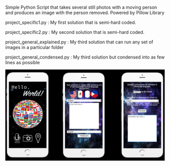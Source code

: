 Simple Python Script that takes several still photos with a moving person and produces an image with the person removed.
Powered by Pillow Library

project_specific1.py : My first solution that is semi-hard coded.

project_specific2.py : My second solution that is semi-hard coded.

project_general_explained.py : My third solution that can run any set of images in a particular folder

project_general_condensed.py : My third solution but condensed into as few lines as possible

![Image Sample](https://github.com/thenxtAI3/Hello_World/blob/master/Preview.png)
